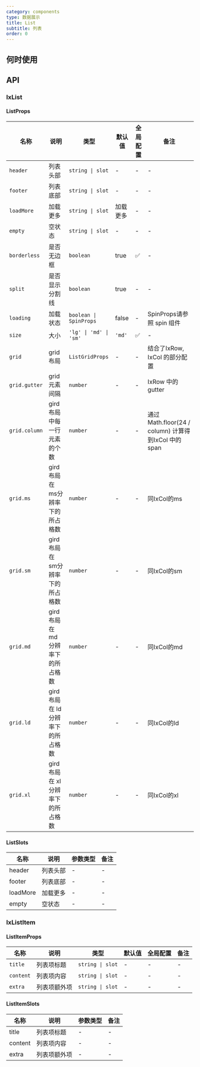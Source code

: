 ```yaml
---
category: components
type: 数据展示
title: List
subtitle: 列表
order: 0
---
```




## 何时使用

## API

### IxList

#### ListProps

| 名称 | 说明 | 类型  | 默认值 | 全局配置 | 备注 |
| --- | --- | --- | --- | --- | --- |
| `header` | 列表头部 | `string \| slot` | - | - | - |
| `footer` | 列表底部 | `string \| slot` | - | - | - |
| `loadMore` | 加载更多 | `string \| slot` | 加载更多 | - | - |
| `empty` | 空状态 | `string \| slot` | - | - | - |
| `borderless` | 是否无边框 | `boolean` | true | ✅ | - |
| `split` | 是否显示分割线 | `boolean` | true | - | - |
| `loading` | 加载状态 | `boolean \| SpinProps` | false | - | SpinProps请参照 spin 组件 |
| `size` | 大小 | `'lg' \| 'md' \| 'sm'` | `'md'` | ✅ | - |
| `grid` | grid 布局 | `ListGridProps` | - | - | 结合了IxRow, IxCol 的部分配置 |
| `grid.gutter` | grid 元素间隔 | `number` | - | - | IxRow 中的 gutter |
| `grid.column` | gird 布局中每一行元素的个数 | `number` | - | - | 通过Math.floor(24 / column) 计算得到IxCol 中的 span |
| `grid.ms` | gird 布局在 ms分辨率下的所占格数 | `number` | - | - | 同IxCol的ms |
| `grid.sm` | gird 布局在 sm分辨率下的所占格数 | `number` | - | - | 同IxCol的sm |
| `grid.md` | gird 布局在 md分辨率下的所占格数 | `number` | - | - | 同IxCol的md |
| `grid.ld` | gird 布局在 ld分辨率下的所占格数 | `number` | - | - | 同IxCol的ld |
| `grid.xl` | gird 布局在 xl分辨率下的所占格数 | `number` | - | - | 同IxCol的xl |

#### ListSlots

| 名称 | 说明 | 参数类型 | 备注 |
| --- | --- | --- | --- |
| header | 列表头部 | - | - |
| footer | 列表底部 | - | - |
| loadMore | 加载更多 | - | - |
| empty | 空状态 | - | - |

### IxListItem

#### ListItemProps

| 名称 | 说明 | 类型  | 默认值 | 全局配置 | 备注 |
| --- | --- | --- | --- | --- | --- |
| `title` | 列表项标题 | `string \| slot` | - | - | - |
| `content` | 列表项内容 | `string \| slot` | - | - | - |
| `extra` | 列表项额外项 | `string \| slot` | - | - | - |

#### ListItemSlots

| 名称 | 说明 | 参数类型 | 备注 |
| --- | --- | --- | --- |
| title | 列表项标题 | - | - |
| content | 列表项内容 | - | - |
| extra | 列表项额外项 | - | - |
